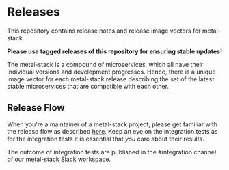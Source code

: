 # Releases

This repository contains release notes and release image vectors for metal-stack.

**Please use tagged releases of this repository for ensuring stable updates!**

The metal-stack is a compound of microservices, which all have their individual versions and development progresses. Hence, there is a unique image vector for each metal-stack release describing the set of the latest stable microservices that are compatible with each other.

## Release Flow

When you're a maintainer of a metal-stack project, please get familiar with the release flow as described [here](https://docs.metal-stack.io/stable/developers/release-flow/). Keep an eye on the integration tests as for the integration tests it is essential that _you_ care about their results.

The outcome of integration tests are published in the #integration channel of our [metal-stack Slack workspace](https://metal-stack.slack.com/).
